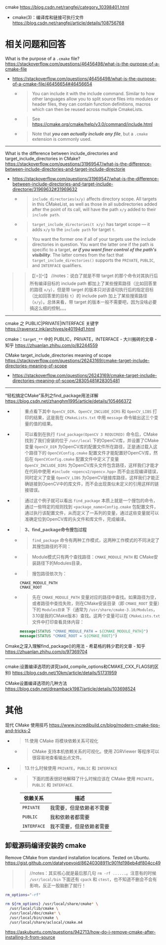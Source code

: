 
cmake https://blog.csdn.net/rangfei/category_10398401.html
- cmake(3)：编译库和链接可执行文件 https://blog.csdn.net/rangfei/article/details/108756768

# 相关问题和回答

What is the purpose of a `.cmake` file? https://stackoverflow.com/questions/46456498/what-is-the-purpose-of-a-cmake-file
- https://stackoverflow.com/questions/46456498/what-is-the-purpose-of-a-cmake-file/46456654#46456654
  * > You can include it with the include command. Similar to how other languages allow you to split source files into modules or header files, they can contain function definitions, macros which can then be reused across multiple CmakeLists.
  * > See https://cmake.org/cmake/help/v3.0/command/include.html
  * > Note that ***you can actually include any file***, but a `.cmake` extension is commonly used.

--------------------------------------------------

What is the difference between include_directories and target_include_directories in CMake? https://stackoverflow.com/questions/31969547/what-is-the-difference-between-include-directories-and-target-include-directorie
- https://stackoverflow.com/questions/31969547/what-is-the-difference-between-include-directories-and-target-include-directorie/31969632#31969632
  * > `include_directories(x/y)` affects directory scope. All targets in this CMakeList, as well as those in all subdirectories added after the point of its call, will have the path `x/y` added to their `include path`.
  * > `target_include_directories(t x/y)` has target scope — it adds `x/y` to the `include path` for target `t`.
  * > You want the former one if all of your targets use the include directories in question. You want the latter one if the path is specific to a target, ***or if you want finer control of the path's visibility***. The latter comes from the fact that `target_include_directories()` supports the `PRIVATE`, `PUBLIC`, and `INTERFACE` qualifiers.
>> 【[:star:][`*`]】 //notes：说白了就是不带 target 的那个命令对其执行后所有编译目标的 include path 都加上了某些搜索路径（比如回答里的路径 `x/y`），但是带 target 的版本只对该语句执行后的指定目标（比如回答里的目标 `t`）的 include path  加上了某些搜索路径（`x/y`）。总体来看，带 target 的版本一般不需要吧，因为没啥必要搞这么细的控制。。。

--------------------------------------------------

cmake 之 PUBLIC|PRIVATE|INTERFACE 关键字 https://ravenxrz.ink/archives/e40194d1.html

cmake：`target_**` 中的 PUBLIC，PRIVATE，INTERFACE - 大川搬砖的文章 - 知乎 https://zhuanlan.zhihu.com/p/82244559

CMake target_include_directories meaning of scope https://stackoverflow.com/questions/26243169/cmake-target-include-directories-meaning-of-scope
- https://stackoverflow.com/questions/26243169/cmake-target-include-directories-meaning-of-scope/28305481#28305481

--------------------------------------------------

“轻松搞定CMake”系列之find_package用法详解 https://blog.csdn.net/zhanghm1995/article/details/105466372
- > 重点看下其中 `OpenCV_DIR`、`OpenCV_INCLUDE_DIRS` 和 `OpenCV_LIBS` 打印的结果，这是我在 `CMakeLists.txt` 中用 `message` 命令输出这三个变量的值的结果。
- > 可以看到在执行 `find_package(OpenCV 3 REQUIRED)` 命令后，CMake找到了我们安装的位于 `/usr/local` 下的OpenCV库，并设置了CMake变量 `OpenCV_DIR` 为OpenCV库的配置文件所在路径，正是通过载入这个路径下的 `OpenCVConfig.cmake` 配置文件才能配置好OpenCV库，然后在 `OpenCVConfig.cmake` 配置文件中定义了变量 `OpenCV_INCLUDE_DIRS` 为OpenCV库头文件包含路径，这样我们才能才在代码中使用 `#include <opencv2/opencv.hpp>` 而不会出现编译错误，同时定义了变量 `OpenCV_LIBS` 为OpenCV链接库路径，这样我们才能正确链接到OpenCV中的库文件，而不会出现类似未定义的引用这样的链接错误。
- > 通过这个例子就可以看出 `find_package` 本质上就是一个搜包的命令，通过一些特定的规则找到 `<package_name>Config.cmake` 包配置文件，通过执行该配置文件，从而定义了一系列的变量，通过这些变量就可以准确定位到OpenCV库的头文件和库文件，完成编译。
- > **3、find_package命令搜包过程**
  * > `find_package` 命令有两种工作模式，这两种工作模式的不同决定了其搜包路径的不同：
  * > Module模式只有两个查找路径：`CMAKE_MODULE_PATH` 和 CMake安装路径下的Modules目录，
  * > 搜包路径依次为：
    ```console
    CMAKE_MODULE_PATH
    CMAKE_ROOT
    ```
  * > 先在 `CMAKE_MODULE_PATH` 变量对应的路径中查找。如果路径为空，或者路径中查找失败，则在CMake安装目录（即 `CMAKE_ROOT` 变量）下的 `Modules目录` 下（通常为 `/usr/share/cmake-3.10/Modules`，3.10是我的CMake版本）查找。这两个变量可以在 `CMakeLists.txt` 文件中打印查看具体内容：
    ```cmake
    message(STATUS "CMAKE_MODULE_PATH = ${CMAKE_MODULE_PATH}")
    message(STATUS "CMAKE_ROOT = ${CMAKE_ROOT}")
    ```

Cmake之深入理解find_package()的用法 - 希葛格的韩少君的文章 - 知乎 https://zhuanlan.zhihu.com/p/97369704

--------------------------------------------------

cmake:设置编译选项的讲究(add_compile_options和CMAKE_CXX_FLAGS的区别) https://blog.csdn.net/10km/article/details/51731959

CMake设置编译选项的几种方法 https://blog.csdn.net/dreamback1987/article/details/103698524

# 其他

现代 CMake 使用技巧 https://www.incredibuild.cn/blog/modern-cmake-tips-and-tricks-2
- > 11.使用 CMake 将模块依赖关系可视化
  * > CMake 支持本机依赖关系的可视化。使用 ZGRViewer 等程序可以很容易地查看输出点文件。
- > 13.什么时候使用 `PRIVATE`，`PUBLIC`  和  `INTERFACE`
  * > 下面的图表很好地解释了什么时候应该在 CMake 使用 `PRIVATE`，`PUBLIC` 和 `INTERFACE`.

    | 依赖关系 | 描述 |
    |--|--|
    | `PRIVATE`	| 我需要，但是依赖者不需要 |
    | `PUBLIC` | 我和依赖者都需要 |
    | `INTERFACE` | 我不需要，但是依赖者需要 |

## 卸载源码编译安装的 cmake

Remove CMake from standard installation locations. Tested on Ubuntu. https://gist.github.com/datatypevoid/86240308911c901fd198eb4df804cc49
>> //notes：其实核心就是最后那几句 `rm -rf ......`。注意有的时候 `/usr/local/bin` 下面还有 `cpack` 和 `ctest`，也不知道不删会不会有影响，反正一股脑删了就行！
```sh
rm_options="-rf"

rm ${rm_options} /usr/local/share/cmake* \
  /usr/local/lib/cmake \
  /usr/local/doc/cmake* \
  /usr/local/bin/cmake \
  /usr/local/share/aclocal/cmake.m4
```

https://askubuntu.com/questions/942713/how-do-i-remove-cmake-after-installing-it-from-source
